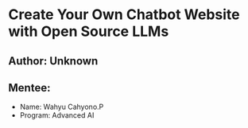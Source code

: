 # Create Your Own Chatbot Website with Open Source LLMs

## Author: Unknown

## Mentee:
- Name: Wahyu Cahyono.P
- Program: Advanced AI
